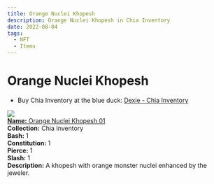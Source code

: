 ```yaml
---
title: Orange Nuclei Khopesh
description: Orange Nuclei Khopesh in Chia Inventory
date: 2022-08-04
tags:
  - NFT
  - Items
---
```


# Orange Nuclei Khopesh

- Buy Chia Inventory at the blue duck: [Dexie - Chia Inventory](https://dexie.space/offers/col16fpva26fhdjp2echs3cr7c30gzl7qe67hu9grtsjcqldz354asjsyzp6wx/xch)

<div class="item_thumbnail_detail">
<img src="https://jv2btzv3z6x3ms4ltnhd4lz2mczgsdmlrmwamktgyo6ttxq.arweave.net/TX-QZ5rvPr7-ZLi5_tOPi86YLJpDYuLLAYqZsO-9Od4"><br/>
<div><a href="https://www.spacescan.io/xch/coin/0xac1438b2cf5f5bd8c0556309e28864ebc2a36f7e6a10f33282bd8f15d51ca5c8"><strong>Name:</strong> Orange Nuclei Khopesh 01</a></div>
<div><strong>Collection:</strong> Chia Inventory</div>
<div><strong>Bash:</strong> 1</div>
<div><strong>Constitution:</strong> 1</div>
<div><strong>Pierce:</strong> 1</div>
<div><strong>Slash:</strong> 1</div>
<div><strong>Description:</strong> A khopesh with orange monster nuclei enhanced by the jeweler.</div>
</div>

